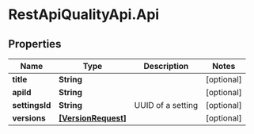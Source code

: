 # RestApiQualityApi.Api

## Properties
Name | Type | Description | Notes
------------ | ------------- | ------------- | -------------
**title** | **String** |  | [optional] 
**apiId** | **String** |  | [optional] 
**settingsId** | **String** | UUID of a setting | [optional] 
**versions** | [**[VersionRequest]**](VersionRequest.md) |  | [optional] 


